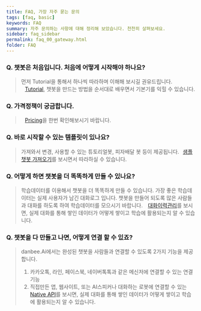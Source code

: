 ```yaml
---
title: FAQ, 가장 자주 묻는 문의
tags: [faq, basic]
keywords: FAQ
summary: 자주 문의하는 사항에 대해 정리해 보았습니다. 천천히 살펴보세요.
sidebar: faq_sidebar
permalink: faq_00_gateway.html
folder: FAQ
---
```


### Q. 챗봇은 처음입니다. 처음에 어떻게 시작해야 하나요?      
>    
> 먼저 Tutorial을 통해서 하나씩 따라하며 이해해 보시길 권유드립니다.   
> <span class="link"><i class="fa fa-external-link-square" aria-hidden="true" style="margin: 0px 5px"></i></span>[Tutorial](/samplebot.html), 챗봇을 만드는 방법을 순서대로 배우면서 기본기를 익힐 수 있습니다.


### Q. 가격정책이 궁금합니다.      
> 
> <span class="link"><i class="fa fa-external-link-square" aria-hidden="true" style="margin: 0px 5px"></i></span>[Pricing](/pricing.html)을 한번 확인해보시기 바랍니다.


### Q. 바로 시작할 수 있는 템플릿이 있나요?   
>    
> 가져와서 변경, 사용할 수 있는 튜토리얼봇, 피자배달 봇 등이 제공됩니다.<span class="link"><i class="fa fa-external-link-square" aria-hidden="true" style="margin: 0px 5px"></i></span>[샘플챗봇 가져오기](/samplebot.html#샘플챗봇-가져오기)를 보시면서 따라하실 수 있습니다.


### Q. 어떻게 하면 챗봇을 더 똑똑하게 만들 수 있나요?   
>    
> 학습데이터를 이용해서 챗봇을 더 똑똑하게 만들 수 있습니다. 가장 좋은 학습데이터는 실제 사용자가 남긴 대화로그 입니다. 챗봇을 만들어 되도록 많은 사람들과 대화를 하도록 하여 학습데이터를 모으시기 바랍니다. <span class="link"><i class="fa fa-external-link-square" aria-hidden="true" style="margin: 0px 5px"></i></span>[대화이력관리](/log.html)를 보시면, 실제 대화를 통해 쌓인 데이터가 어떻게 쌓이고 학습에 활용되는지 알 수 있습니다.

### Q. 챗봇을 다 만들고 나면, 어떻게 연결 할 수 있죠?
>    
> danbee.Ai에서는 완성된 챗봇을 사람들과 연결할 수 있도록 2가지 기능을 제공합니다.
> 1. 카카오톡, 라인, 페이스북, 네이버톡톡과 같은 메신저에 연결할 수 있는 연결기능
> 2. 직접만든 앱, 웹사이트, 또는 AI스피커나 대화하는 로봇에 연결할 수 있는 <span class="link"><i class="fa fa-external-link-square" aria-hidden="true" style="margin: 0px 5px"></i></span>[Native API](/channel_native_app.html)를 보시면, 실제 대화를 통해 쌓인 데이터가 어떻게 쌓이고 학습에 활용되는지 알 수 있습니다.
